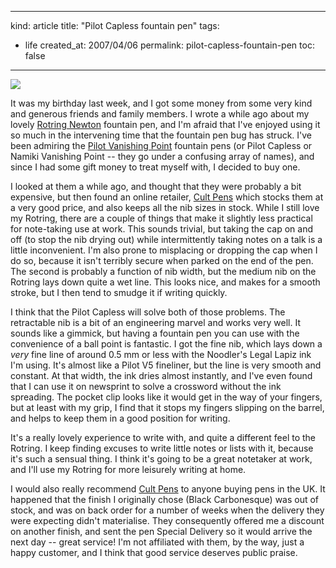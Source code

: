-----
kind: article
title: "Pilot Capless fountain pen"
tags:
- life
created_at: 2007/04/06
permalink: pilot-capless-fountain-pen
toc: false
-----

<p class="img-shadow"><img src="http://www.rousette.org.uk/images/uploads/capless.jpg" /></p>

<p>It was my birthday last week, and I got some money from some very kind and generous friends and family members. I wrote a while ago about my lovely <a href="http://www.rousette.org.uk/blog/archives/fountain-pens/">Rotring Newton</a> fountain pen, and I'm afraid that I've enjoyed using it so much in the intervening time that the fountain pen bug has struck. I've been admiring the <a href="http://www.namiki.com/collections/pilotVanishingPoint_RA.php">Pilot Vanishing Point</a> fountain pens (or Pilot Capless or Namiki Vanishing Point -- they go under a confusing array of names), and since I had some gift money to treat myself with, I decided to buy one.</p>

<p>I looked at them a while ago, and thought that they were probably a bit expensive, but then found an online retailer, <a href="http://www.cultpens.com">Cult Pens</a> which stocks them at a very good price, and also keeps all the nib sizes in stock. While I still love my Rotring, there are a couple of things that make it slightly less practical for note-taking use at work. This sounds trivial, but taking the cap on and off (to stop the nib drying out) while intermittently taking notes on a talk is a little inconvenient. I'm also prone to misplacing or dropping the cap when I do so, because it isn't terribly secure when parked on the end of the pen. The second is probably a function of nib width, but the medium nib on the Rotring lays down quite a wet line. This looks nice, and makes for a smooth stroke, but I then tend to smudge it if writing quickly.</p>

<p>I think that the Pilot Capless will solve both of those problems. The retractable nib is a bit of an engineering marvel and works very well. It sounds like a gimmick, but having a fountain pen you can use with the convenience of a ball point is fantastic. I got the fine nib, which lays down a <em>very</em> fine line of around 0.5 mm or less with the Noodler's Legal Lapiz ink I'm using. It's almost like a Pilot V5 fineliner, but the line is very smooth and constant. At that width, the ink dries almost instantly, and I've even found that I can use it on newsprint to solve a crossword without the ink spreading. The pocket clip looks like it would get in the way of your fingers, but at least with my grip, I find that it stops my fingers slipping on the barrel, and helps to keep them in a good position for writing.</p>

<p>It's a really lovely experience to write with, and quite a different feel to the Rotring. I keep finding excuses to write little notes or lists with it, because it's such a sensual thing. I think it's going to be a great notetaker at work, and I'll use my Rotring for more leisurely writing at home.</p>

<p>I would also really recommend <a href="http://www.cultpens.com">Cult Pens</a> to anyone buying pens in the UK. It happened that the finish I originally chose (Black Carbonesque) was out of stock, and was on back order for a number of weeks when the delivery they were expecting didn't materialise. They consequently offered me a discount on another finish, and sent the pen Special Delivery so it would arrive the next day -- great service! I'm not affiliated with them, by the way, just a happy customer, and I think that good service deserves public praise.</p>



